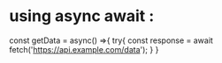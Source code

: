 # using async await :

const getData = async() =>{
    try{
        const response = await fetch('https://api.example.com/data');
    }
}